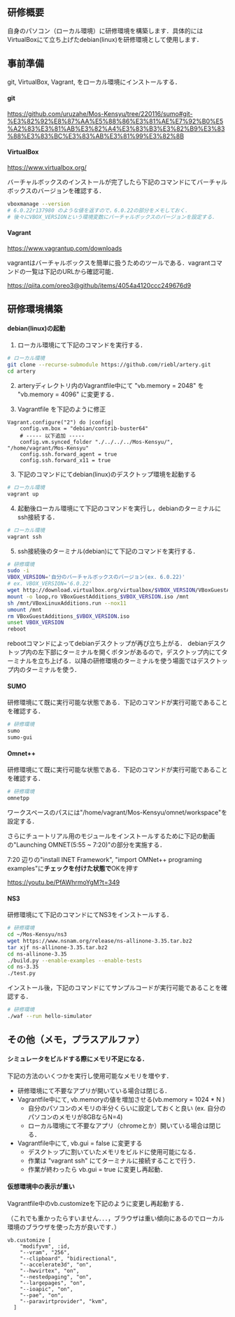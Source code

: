 ## 研修概要

自身のパソコン（ローカル環境）に研修環境を構築します．具体的にはVirtualBoxにて立ち上げたdebian(linux)を研修環境として使用します．

## 事前準備

git, VirtualBox, Vagrant, をローカル環境にインストールする．

#### git

https://github.com/uruzahe/Mos-Kensyu/tree/220116/sumo#git-%E3%82%92%E8%87%AA%E5%88%86%E3%81%AE%E7%92%B0%E5%A2%83%E3%81%AB%E3%82%A4%E3%83%B3%E3%82%B9%E3%83%88%E3%83%BC%E3%83%AB%E3%81%99%E3%82%8B

#### VirtualBox

https://www.virtualbox.org/

バーチャルボックスのインストールが完了したら下記のコマンドにてバーチャルボックスのバージョンを確認する．
```sh
vboxmanage --version
# 6.0.22r137980 のような値を返すので，6.0.22の部分をメモしておく．
# 後々にVBOX_VERSIONという環境変数にバーチャルボックスのバージョンを設定する．
```
#### Vagrant

https://www.vagrantup.com/downloads

vagrantはバーチャルボックスを簡単に扱うためのツールである．vagrantコマンドの一覧は下記のURLから確認可能．

https://qiita.com/oreo3@github/items/4054a4120ccc249676d9

## 研修環境構築

#### debian(linux)の起動

1. ローカル環境にて下記のコマンドを実行する．
``` sh
# ローカル環境
git clone --recurse-submodule https://github.com/riebl/artery.git
cd artery
```

2. arteryディレクトリ内のVagrantfile中にて "vb.memory = 2048" を "vb.memory = 4096" に変更する．

3. Vagrantfile を下記のように修正
```
Vagrant.configure("2") do |config|
    config.vm.box = "debian/contrib-buster64"
    # ----- 以下追加 -----
    config.vm.synced_folder "./../../../Mos-Kensyu/", "/home/vagrant/Mos-Kensyu"
    config.ssh.forward_agent = true
    config.ssh.forward_x11 = true
```

3. 下記のコマンドにてdebian(linux)のデスクトップ環境を起動する
```sh
# ローカル環境
vagrant up
```

4. 起動後ローカル環境にて下記のコマンドを実行し，debianのターミナルにssh接続する．
```sh
# ローカル環境
vagrant ssh
```

5. ssh接続後のターミナル(debian)にて下記のコマンドを実行する．
```sh
# 研修環境
sudo -i
VBOX_VERSION='自分のバーチャルボックスのバージョン(ex. 6.0.22)'
# ex. VBOX_VERSION='6.0.22'
wget http://download.virtualbox.org/virtualbox/$VBOX_VERSION/VBoxGuestAdditions_$VBOX_VERSION.iso
mount -o loop,ro VBoxGuestAdditions_$VBOX_VERSION.iso /mnt
sh /mnt/VBoxLinuxAdditions.run --nox11
umount /mnt
rm VBoxGuestAdditions_$VBOX_VERSION.iso
unset VBOX_VERSION
reboot
```

rebootコマンドによってdebianデスクトップが再び立ち上がる．
debianデスクトップ内の左下部にターミナルを開くボタンがあるので，デスクトップ内にてターミナルを立ち上げる．以降の研修環境のターミナルを使う場面ではデスクトップ内のターミナルを使う．

#### SUMO
研修環境にて既に実行可能な状態である．下記のコマンドが実行可能であることを確認する．
```sh
# 研修環境
sumo
sumo-gui
```

#### Omnet++
研修環境にて既に実行可能な状態である．下記のコマンドが実行可能であることを確認する．
``` sh
# 研修環境
omnetpp
```

ワークスペースのパスには"/home/vagrant/Mos-Kensyu/omnet/workspace"を設定する．

さらにチュートリアル用のモジュールをインストールするために下記の動画の"Launching OMNET(5:55 ~ 7:20)"の部分を実施する．

7:20 辺りの"install INET Framework", "import OMNet++ programing examples"に<b>チェックを付けた状態で</b>OKを押す

https://youtu.be/PfAWhrmoYgM?t=349

#### NS3

研修環境にて下記のコマンドにてNS3をインストールする．

```sh
# 研修環境
cd ~/Mos-Kensyu/ns3
wget https://www.nsnam.org/release/ns-allinone-3.35.tar.bz2
tar xjf ns-allinone-3.35.tar.bz2
cd ns-allinone-3.35
./build.py --enable-examples --enable-tests
cd ns-3.35
./test.py
```

インストール後，下記のコマンドにてサンプルコードが実行可能であることを確認する．
```sh
# 研修環境
./waf --run hello-simulator
```

## その他（メモ，プラスアルファ）

#### シミュレータをビルドする際にメモリ不足になる．

下記の方法のいくつかを実行し使用可能なメモリを増やす．

- 研修環境にて不要なアプリが開いている場合は閉じる．
- Vagrantfile中にて, vb.memoryの値を増加させる(vb.memory = 1024 * N )
  - 自分のパソコンのメモリの半分くらいに設定しておくと良い
  (ex. 自分のパソコンのメモリが8GBならN=4)
  - ローカル環境にて不要なアプリ（chromeとか）開いている場合は閉じる．
- Vagrantfile中にて, vb.gui = false に変更する
  - デスクトップに割いていたメモリをビルドに使用可能になる．
  - 作業は "vagrant ssh" にてターミナルに接続することで行う．
  - 作業が終わったら vb.gui = true に変更し再起動．

<!--
#### 仮想環境中のエディタが重い．

atomとか比較的重いエディタを使うと動きがもっさりします．

"Sublime Text3"は軽量なのでおすすめです．下記の手順でインストール可能です．

```sh
# 研修環境
sudo apt-get install apt-transport-https
wget -qO - https://download.sublimetext.com/sublimehq-pub.gpg | sudo apt-key add -
echo "deb https://download.sublimetext.com/ apt/stable/" | sudo tee /etc/apt/sources.list.d/sublime-text.list
sudo apt-get update
sudo apt-get install sublime-text
```

下記のコマンドのように適当なディレクトリを開ければインストール完了です．

```sh
subl .
```

#### それでもエディタが重い（X11 forwarding）

"X11 forwarding"を使いましょう．下記の手順で設定してください．


1. 自分のパソコンにて x11 client の設定を行う．
  - mac: xquartzのインストールと実行のみで良い．http://www.xquartz.org/
  - windows:

2. ローカル環境から研修環境にssh接続した後にターミナルからエディタが開けることを確認する．

```sh
# ローカル環境
vagrant ssh

# 研修環境
subl ./ns3
```
-->

#### 仮想環境中の表示が重い
 Vagrantfile中のvb.customizeを下記のように変更し再起動する．

 （これでも重かったらすいません．．．，ブラウザは重い傾向にあるのでローカル環境のブラウザを使った方が良いです．）

 ```
 vb.customize [
     "modifyvm", :id,
     "--vram", "256",
     "--clipboard", "bidirectional",
     "--accelerate3d", "on",
     "--hwvirtex", "on",
     "--nestedpaging", "on",
     "--largepages", "on",
     "--ioapic", "on",
     "--pae", "on",
     "--paravirtprovider", "kvm",
   ]
 ```
